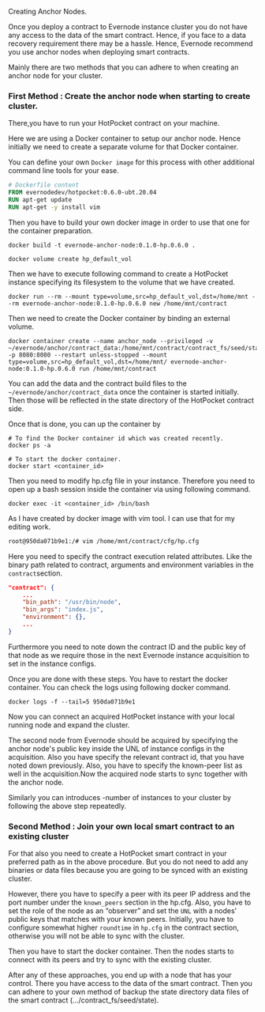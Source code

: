 Creating Anchor Nodes.

Once you deploy a contract to Evernode instance cluster you do not have any access to the data of the smart contract. Hence, if you face to a data recovery requirement there may be a hassle. Hence, Evernode recommend you use anchor nodes when deploying smart contracts.

Mainly there are two methods that you can adhere to when creating an anchor node for your cluster.

### First Method : Create the anchor node when starting to create cluster.


There,you have to run your HotPocket contract on your machine.

Here we are using a Docker container to setup our anchor node.
Hence initially we need to create a separate volume for that Docker container.

You can define your own `Docker image` for this process with other additional command line tools for your ease.

```Dockerfile
# Dockerfile content
FROM evernodedev/hotpocket:0.6.0-ubt.20.04
RUN apt-get update
RUN apt-get -y install vim
```

Then you have to build your own docker image in order to use that one for the container preparation.
```docker
docker build -t evernode-anchor-node:0.1.0-hp.0.6.0 .
```


```docker
docker volume create hp_default_vol
```

Then we have to execute following command to create a HotPocket instance specifying its filesystem to the volume that we have created.

```docker
docker run --rm --mount type=volume,src=hp_default_vol,dst=/home/mnt --rm evernode-anchor-node:0.1.0-hp.0.6.0 new /home/mnt/contract

```
Then we need to create the Docker container by binding an external volume.

```docker
docker container create --name anchor_node --privileged -v ~/evernode/anchor/contract_data:/home/mnt/contract/contract_fs/seed/state -p 8080:8080 --restart unless-stopped --mount type=volume,src=hp_default_vol,dst=/home/mnt/ evernode-anchor-node:0.1.0-hp.0.6.0 run /home/mnt/contract
```

You can add the data and the contract build files to the `~/evernode/anchor/contract_data` once the container is started initially. Then those will be reflected in the state directory of the HotPocket contract side.

Once that is done, you can up the container by

```docker
# To find the Docker container id which was created recently.
docker ps -a

# To start the docker container.
docker start <container_id>
```

Then you need to modify hp.cfg file in your instance. Therefore you need to open up a bash session inside the container via using following command.

```docker
docker exec -it <container_id> /bin/bash
```
As I have created by docker image with vim tool. I can use that for my editing work.

```bash
root@950da071b9e1:/# vim /home/mnt/contract/cfg/hp.cfg
```
Here you need to specify the contract execution related attributes.
Like the binary path related to contract, arguments and environment variables in the `contract`section.

```json
"contract": {
    ...
    "bin_path": "/usr/bin/node",
    "bin_args": "index.js",
    "environment": {},
    ...
}
```

Furthermore you need to note down the contract ID and the public key of that node as we require those in the next Evernode instance acquisition to set in the instance configs.

Once you are done with these steps. You have to restart the docker container. You can check the logs using following docker command.

```docker
docker logs -f --tail=5 950da071b9e1
```

Now you can connect an acquired HotPocket instance with your local running node and expand the cluster.

The second node from Evernode should be acquired by specifying the anchor node's public key inside the UNL of instance configs in the acquisition. Also you have specify the relevant contract id, that you have noted down previously. Also, you have to specify the known-peer list as well in the acquisition.Now the acquired node starts to sync together with the anchor node.

Similarly you can introduces -number of instances to your cluster by following the above step repeatedly.

### Second Method : Join your own local smart contract to an existing cluster

For that also you need to create a HotPocket smart contract in your preferred path as in the above procedure. But you do not need to add any binaries or data files  because you are going to be synced with an existing cluster.

However, there you have to specify a peer with its peer IP address and the port number under the `known_peers` section in the hp.cfg. Also, you have to set the role of the node as an “observer” and set the `UNL` with a nodes' public keys that matches with your known peers. Initially, you have to configure somewhat higher `roundtime` in `hp.cfg` in the contract section, otherwise you will not be able to sync with the cluster.

Then you have to start the docker container. Then the nodes starts to connect with its peers and try to sync with the existing cluster.

After any of these approaches, you end up with a node that has your control. There you have access to the data of the smart contract. Then you can adhere to your own method of backup the state directory data files of the smart contract (…/contract_fs/seed/state).